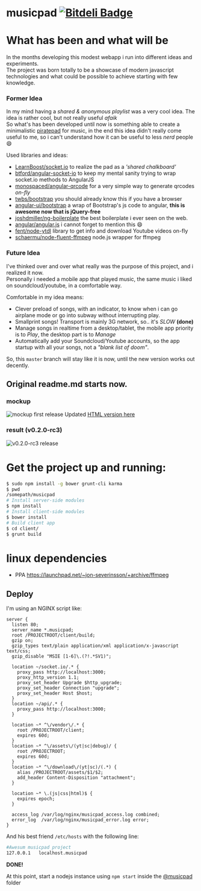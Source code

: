 musicpad [![Bitdeli Badge](https://d2weczhvl823v0.cloudfront.net/mrgamer/musicpad/trend.png)](https://bitdeli.com/free "Bitdeli Badge")
========

# What has been and what will be

In the months developing this modest webapp i run into different ideas and experiments.  
The project was born totally to be a showcase of modern javascript technologies and what could be possible to achieve starting with few knowledge.

### Former Idea

In my mind having a _shared & anonymous playlist_ was a very cool idea. The idea is rather cool, but not really useful _afaik_  
So what's has been developed until now is something able to create a minimalistic [piratepad][ppad] for music, in the end this idea didn't really come useful to me, so i can't understand how it can be useful to less _nerd_ people :smile:  

Used libraries and ideas:
  * [LearnBoost/socket.io][socketio] to realize the pad as a _'shared chalkboard'_
  * [btford/angular-socket-io][socket-btford] to keep my mental sanity trying to wrap socket.io methods to AngularJS
  * [monospaced/angular-qrcode][angular-qrcode] for a very simple way to generate qrcodes _on-fly_
  * [twbs/bootstrap][bootstrap3] you should already know this if you have a browser
  * [angular-ui/bootstrap][angular-bootstrap] a wrap of Bootstrap's js code to angular, **this is awesome now that is jQuery-free**
  * [joshdmiller/ng-boilerplate][ng-boilerplate] the best boilerplate i ever seen on the web.
  * [angular/angular.js][angularjs] i cannot forget to mention this :smile:
  * [fent/node-ytdl][ytdl] library to get info and download Youtube videos on-fly
  * [schaermu/node-fluent-ffmpeg][node-ffmpeg] node.js wrapper for ffmpeg

### Future Idea

I've thinked over and over what really was the purpose of this project, and i realized it now.  
Personally i needed a mobile app that played music, the same music i liked on soundcloud/youtube, in a comfortable way.

Comfortable in my idea means:
  * Clever preload of songs, with an indicator, to know when i can go airplane mode or go into subway without interrupting play.
  * Smallprint songs! Transport is mainly 3G network, so.. it's _SLOW_ **(done)**
  * Manage songs in realtime from a desktop/tablet, the mobile app priority is to _Play_, the desktop part is to _Manage_
  * Automatically add your Soundcloud/Youtube accounts, so the app startup with all your songs, not a _"blank list of doom"_.

So, this `master` branch will stay like it is now, until the new version works out decently.  


## Original readme.md starts now.

### mockup
![mockup first release](https://dl.dropboxusercontent.com/s/1ammo7mpqgd5g2g/get-music_get-music.png?token_hash=AAESBY0eWjZRJgXjbWvqVmBWmt3pKRGTG5BwAL9BbMSZOg&dl=1)
Updated [HTML version here](http://app.mockflow.com/view/a38da72f4b21a524a6ae658990409981)

### result (v0.2.0-rc3)

![v0.2.0-rc3 release](http://i.imgur.com/nzrbpqN.png)


# Get the project up and running:

```bash
$ sudo npm install -g bower grunt-cli karma
$ pwd
/somepath/musicpad
# Install server-side modules
$ npm install
# Install client-side modules
$ bower install
# Build client app
$ cd client/
$ grunt build
```

# linux dependencies
 * PPA https://launchpad.net/~jon-severinsson/+archive/ffmpeg

Deploy
------
I'm using an NGINX script like:
```nginx
server {
  listen 80;
  server_name *.musicpad;
  root /PROJECTROOT/client/build;
  gzip on;
  gzip_types text/plain application/xml application/x-javascript text/css;
  gzip_disable "MSIE [1-6]\.(?!.*SV1)";

  location ~/socket.io/.* {
    proxy_pass http://localhost:3000;
    proxy_http_version 1.1;
    proxy_set_header Upgrade $http_upgrade;
    proxy_set_header Connection "upgrade";
    proxy_set_header Host $host;
  }
  location ~/api/.* {
    proxy_pass http://localhost:3000;
  }

  location ~* ^\/vendor\/.* {
    root /PROJECTROOT/client;
    expires 60d;
  }
  location ~* ^\/assets\/(yt|sc|debug)/ {
    root /PROJECTROOT;
    expires 60d;
  }
  location ~* ^\/download\/(yt|sc)/(.*) {
    alias /PROJECTROOT/assets/$1/$2;
    add_header Content-Disposition "attachment";
  }

  location ~* \.(js|css|html)$ {
    expires epoch;
  }

  access_log /var/log/nginx/musicpad_access.log combined;
  error_log  /var/log/nginx/musicpad_error.log error;
}
```

And his best friend ```/etc/hosts``` with the following line:
```bash
#Awesum musicpad project
127.0.0.1	localhost.musicpad
```
**DONE!**

At this point, start a nodejs instance using ```npm start``` inside the [@musicpad][this] folder

  [this]: https://github.com/mrgamer/musicpad
  [fontawesome]: http://fortawesome.github.io/Font-Awesome/
  [ngb]: https://github.com/joshdmiller/ng-boilerplate
  [socket-btford]: https://github.com/btford/angular-socket-io
  [ppad]: http://piratepad.net

  [socketio]: https://github.com/LearnBoost/socket.io
  [angular-qrcode]: https://github.com/monospaced/angular-qrcode
  [bootstrap3]: https://github.com/twbs/bootstrap
  [angular-bootstrap]: https://github.com/angular-ui/bootstrap
  [ng-boilerplate]: https://github.com/joshdmiller/ng-boilerplate
  [angularjs]: https://github.com/angular/angular.js
  [ytdl]: https://github.com/fent/node-ytdl
  [node-ffmpeg]: https://github.com/schaermu/node-fluent-ffmpeg
